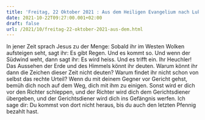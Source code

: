 ```yaml
---
title: 'Freitag, 22 Oktober 2021 : Aus dem Heiligen Evangelium nach Lukas - Lk 12,54-59.'
date: 2021-10-22T09:27:00.001+02:00
draft: false
url: /2021/10/freitag-22-oktober-2021-aus-dem.html
---
```


In jener Zeit sprach Jesus zu der Menge: Sobald ihr im Westen Wolken aufsteigen seht, sagt ihr: Es gibt Regen. Und es kommt so. Und wenn der Südwind weht, dann sagt ihr: Es wird heiss. Und es trifft ein. Ihr Heuchler! Das Aussehen der Erde und des Himmels könnt ihr deuten. Warum könnt ihr dann die Zeichen dieser Zeit nicht deuten? Warum findet ihr nicht schon von selbst das rechte Urteil? Wenn du mit deinem Gegner vor Gericht gehst, bemüh dich noch auf dem Weg, dich mit ihm zu einigen. Sonst wird er dich vor den Richter schleppen, und der Richter wird dich dem Gerichtsdiener übergeben, und der Gerichtsdiener wird dich ins Gefängnis werfen. Ich sage dir: Du kommst von dort nicht heraus, bis du auch den letzten Pfennig bezahlt hast.